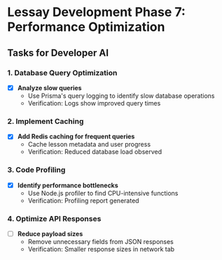 # Lessay Development Phase 7: Performance Optimization

## Tasks for Developer AI

### 1. Database Query Optimization
- [x] **Analyze slow queries**
  - Use Prisma's query logging to identify slow database operations
  - Verification: Logs show improved query times

### 2. Implement Caching
- [x] **Add Redis caching for frequent queries**
  - Cache lesson metadata and user progress
  - Verification: Reduced database load observed

### 3. Code Profiling
- [x] **Identify performance bottlenecks**
  - Use Node.js profiler to find CPU-intensive functions
  - Verification: Profiling report generated

### 4. Optimize API Responses
- [ ] **Reduce payload sizes**
  - Remove unnecessary fields from JSON responses
  - Verification: Smaller response sizes in network tab